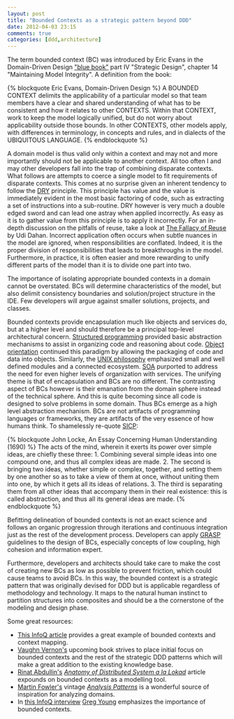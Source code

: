 ```yaml
---
layout: post
title: "Bounded Contexts as a strategic pattern beyond DDD"
date: 2012-04-03 23:15
comments: true
categories: [ddd,architecture]
---
```

The term bounded context (BC) was introduced by Eric Evans in the Domain-Driven Design ["blue book"](http://www.amazon.com/Domain-Driven-Design-Tackling-Complexity-Software/dp/0321125215/ref=sr_1_1?ie=UTF8&qid=1332969996&sr=8-1) part IV "Strategic Design", 
chapter 14 "Maintaining Model Integrity". A definition from the book: 

<!--more-->

{% blockquote Eric Evans, Domain-Driven Design %}
A BOUNDED CONTEXT delimits the applicability of a particular model so that team members have a clear and shared understanding of 
what has to be consistent and how it relates to other CONTEXTS. Within that CONTEXT, work to keep the model logically unified, 
but do not worry about applicability outside those bounds. In other CONTEXTS, other models apply, with differences in terminology, 
in concepts and rules, and in dialects of the UBIQUITOUS LANGUAGE.
{% endblockquote %}

A domain model is thus valid only within a context and may not and more importantly should not be applicable to another context. All too often I and may other developers fall into the trap of combining disparate contexts. What follows are attempts to coerce a single model to fit requirements of disparate contexts. This comes at no surprise given an inherent tendency to follow the [DRY](http://en.wikipedia.org/wiki/Don't_repeat_yourself) principle. This principle has value and the value is immediately evident in the most basic factoring of code, such as extracting a set of instructions into a sub-routine. DRY however is very much a double edged sword and can lead one astray when applied incorrectly. As easy as it is to gather value from this principle is to apply it incorrectly. For an in-depth discussion on the pitfalls of reuse, take a look at [The Fallacy of Reuse](http://www.udidahan.com/2009/06/07/the-fallacy-of-reuse/) by Udi Dahan. Incorrect application often occurs when subtle nuances in the model are ignored, when responsibilities are conflated. Indeed, it is the proper division of responsibilities that leads to breakthroughs in the model. Furthermore, in practice, it is often easier and more rewarding to unify different parts of the model than it is to divide one part into two. 

The importance of isolating appropriate bounded contexts in a domain cannot be overstated. BCs will determine characteristics of the model, but also delimit consistency boundaries and solution/project structure in the IDE. Few developers will argue against smaller solutions, projects, and classes. 

Bounded contexts provide encapsulation much like objects and services do, but at a higher level and should therefore be a principal top-level architectural concern. [Structured programming](http://en.wikipedia.org/wiki/Structured_programming) provided basic abstraction mechanisms to assist in organizing code and reasoning about code. [Object orientation](http://en.wikipedia.org/wiki/Object-oriented_programming) continued this paradigm by allowing the packaging of code and data into objects. Similarly, the [UNIX philosophy](http://en.wikipedia.org/wiki/Unix_philosophy) emphasized small and well defined modules and a connected ecosystem. [SOA](http://en.wikipedia.org/wiki/Service-oriented_architecture) purported to address the need for even higher levels of organization with services. The unifying theme is that of encapsulation and BCs are no different. The contrasting aspect of BCs however is their emanation from the domain sphere instead of the technical sphere. And this is quite becoming since all code is designed to solve problems in some domain. Thus BCs emerge as a high level abstraction mechanism. BCs are not artifacts of programming languages or frameworks, they are artifacts of the very essence of how humans think. To shamelessly re-quote [SICP](http://mitpress.mit.edu/sicp/full-text/book/book.html):

{% blockquote John Locke, An Essay Concerning Human Understanding (1690) %}
The acts of the mind, wherein it exerts its power over simple ideas, are chiefly these three: 1. Combining several simple ideas into one compound one, and thus all complex ideas are made. 2. The second is bringing two ideas, whether simple or complex, together, and setting them by one another so as to take a view of them at once, without uniting them into one, by which it gets all its ideas of relations. 3. The third is separating them from all other ideas that accompany them in their real existence: this is called abstraction, and thus all its general ideas are made.
{% endblockquote %}

Befitting delineation of bounded contexts is not an exact science and follows an organic progression through iterations and continuous integration just as the rest of the development process. Developers can apply [GRASP](http://en.wikipedia.org/wiki/GRASP_(object-oriented_design)) guidelines to the design of BCs, especially concepts of low coupling, high cohesion and information expert.

Furthermore, developers and architects should take care to make the cost of creating new BCs as low as possible to prevent friction, which could cause teams to avoid BCs. In this way, the bounded context is a strategic pattern that was originally devised for DDD but is applicable regardless of methodology and technology. It maps to the natural human instinct to partition structures into composites and should be a the cornerstone of the modeling and design phase.

Some great resources:

- [This InfoQ article](http://www.infoq.com/articles/ddd-contextmapping) provides a great example of bounded contexts and context mapping.
- [Vaughn Vernon's](https://twitter.com/#!/vaughnvernon) upcoming book strives to place initial focus on bounded contexts and the rest of the strategic DDD patterns which will make a great addition to the existing knowledge base.
- [Rinat Abdullin's](https://twitter.com/#!/abdullin) [_Anatomy of Distributed System a la Lokad_](http://abdullin.com/journal/2012/3/31/anatomy-of-distributed-system-a-la-lokad.html) article expounds on bounded contexts as a modelling tool.
- [Martin Fowler's](http://martinfowler.com/) vintage [_Analysis Patterns_](http://www.amazon.com/Analysis-Patterns-Reusable-Object-Models/dp/0201895420) is a wonderful source of inspiration for analyzing domains.
- In [this InfoQ interview](http://www.infoq.com/interviews/greg-young-ddd) [Greg Young](https://twitter.com/#!/gregyoung) emphasizes the importance of bounded contexts.



